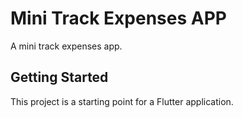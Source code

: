 # Mini Track Expenses APP

A mini track expenses app.

## Getting Started

This project is a starting point for a Flutter application.
